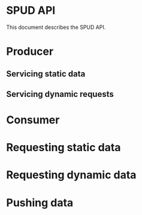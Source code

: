 # SPUD API

This document describes the SPUD API.

# Producer

## Servicing static data

## Servicing dynamic requests

# Consumer

# Requesting static data

# Requesting dynamic data

# Pushing data
